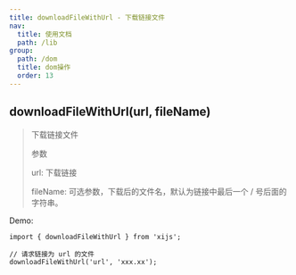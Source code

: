 ```yaml
---
title: downloadFileWithUrl - 下载链接文件
nav:
  title: 使用文档
  path: /lib
group:
  path: /dom
  title: dom操作
  order: 13
---
```


## downloadFileWithUrl(url, fileName)

> 下载链接文件
>
> 参数
>
> url: 下载链接
>
> fileName: 可选参数，下载后的文件名，默认为链接中最后一个 / 号后面的字符串。

Demo:

```tsx | pure
import { downloadFileWithUrl } from 'xijs';

// 请求链接为 url 的文件
downloadFileWithUrl('url', 'xxx.xx');
```
